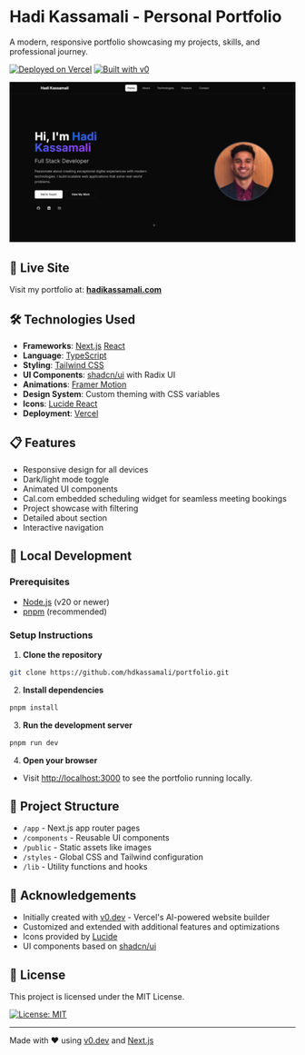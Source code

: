 # Hadi Kassamali - Personal Portfolio

A modern, responsive portfolio showcasing my projects, skills, and professional journey.

[![Deployed on Vercel](https://img.shields.io/badge/Deployed%20on-Vercel-black?style=for-the-badge&logo=vercel)](https://vercel.com/hadi-kassamalis-projects/v0-personal-portfolio)
[![Built with v0](https://img.shields.io/badge/Built%20with-v0.dev-black?style=for-the-badge)](https://v0.dev/chat/projects/j30dHJPNi8Z)

![Portfolio Preview](/public/images/portfolio-preview.png)

## 🚀 Live Site

Visit my portfolio at: **[hadikassamali.com](https://www.hadikassamali.com/)**

## 🛠️ Technologies Used

- **Frameworks**: [Next.js](https://nextjs.org/) [React](https://react.dev/)
- **Language**: [TypeScript](https://www.typescriptlang.org/)
- **Styling**: [Tailwind CSS](https://tailwindcss.com/)
- **UI Components**: [shadcn/ui](https://ui.shadcn.com/) with Radix UI
- **Animations**: [Framer Motion](https://www.framer.com/)
- **Design System**: Custom theming with CSS variables
- **Icons**: [Lucide React](https://lucide.dev/)
- **Deployment**: [Vercel](https://vercel.com/) 

## 📋 Features

- Responsive design for all devices
- Dark/light mode toggle
- Animated UI components
- Cal.com embedded scheduling widget for seamless meeting bookings
- Project showcase with filtering
- Detailed about section
- Interactive navigation

## 🚀 Local Development

### Prerequisites

- [Node.js](https://nodejs.org/) (v20 or newer)
- [pnpm](https://pnpm.io/) (recommended)

### Setup Instructions

1. **Clone the repository**

```bash
git clone https://github.com/hdkassamali/portfolio.git
```

2. **Install dependencies**

```bash
pnpm install
```

3. **Run the development server**

```bash
pnpm run dev
```

4. **Open your browser**

- Visit [http://localhost:3000](http://localhost:3000) to see the portfolio running locally.

## 📝 Project Structure

- `/app` - Next.js app router pages
- `/components` - Reusable UI components
- `/public` - Static assets like images
- `/styles` - Global CSS and Tailwind configuration
- `/lib` - Utility functions and hooks

## 🙏 Acknowledgements

- Initially created with [v0.dev](https://v0.dev) - Vercel's AI-powered website builder
- Customized and extended with additional features and optimizations
- Icons provided by [Lucide](https://lucide.dev/)
- UI components based on [shadcn/ui](https://ui.shadcn.com/)

## 📄 License

This project is licensed under the MIT License. 

[![License: MIT](https://img.shields.io/badge/license-MIT-blue)](LICENSE.md)

---

Made with ❤️ using [v0.dev](https://v0.dev) and [Next.js](https://nextjs.org/)
